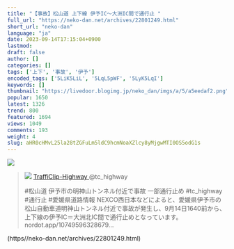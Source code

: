 ```yaml
---
title: "【事故】松山道 上下線 伊予IC～大洲IC間で通行止 "
full_url: "https://neko-dan.net/archives/22801249.html"
short_url: "neko-dan"
language: "ja"
date: 2023-09-14T17:15:04+0900
lastmod: 
draft: false
author: []
categories: []
tags: ['上下', '事故', '伊予']
encoded_tags: ['5LiK5LiL', '5LqL5pWF', '5LyK5LqI']
keywords: []
thumbnail: "https://livedoor.blogimg.jp/neko_dan/imgs/a/5/a5eedaf2.png"
popular: 1650
latest: 1326
trend: 800
featured: 1694
views: 1049
comments: 193
weight: 4
slug: aHR0cHMvL25la28tZGFuLm5ldC9hcmNoaXZlcy8yMjgwMTI0OS5odG1s
---
```


![](https://livedoor.blogimg.jp/neko_dan/imgs/a/5/a5eedaf2.png)

<blockquote id='twibodyT6HH7NUdgn'> <p> <img src='https//livedoor.blogimg.jp/neko_dan/imgs/4/0/404f92e0.jpg'> <a href='https//twitter.com/tc_highway/status/1702228091962368508' target='_blank'>TraffiClip-Highway </a> @tc_highway </p> <p id='twitextT6HH7NUdgn'> #松山道 伊予市の明神山トンネル付近で事故 一部通行止め #tc_highway #通行止 #愛媛県道路情報 NEXCO西日本などによると、愛媛県伊予市の松山自動車道明神山トンネル付近で事故が発生し、9月14日1640前から、上下線の伊予IC＝大洲北IC間で通行止めとなっています。 nordot.app/10749596328679… </p> </blockquote> 

(https//neko-dan.net/archives/22801249.html)
